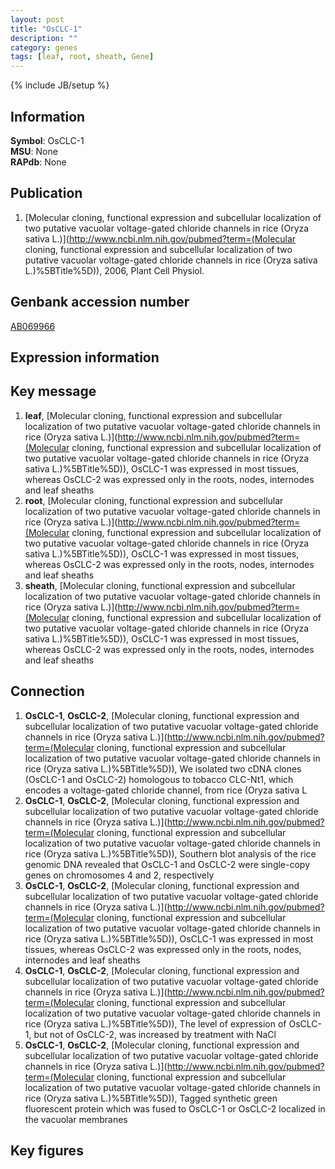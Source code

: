 ```yaml
---
layout: post
title: "OsCLC-1"
description: ""
category: genes
tags: [leaf, root, sheath, Gene]
---
```

{% include JB/setup %}

## Information
__Symbol__: OsCLC-1  
__MSU__: None  
__RAPdb__: None  

## Publication
1. [Molecular cloning, functional expression and subcellular localization of two putative vacuolar voltage-gated chloride channels in rice (Oryza sativa L.)](http://www.ncbi.nlm.nih.gov/pubmed?term=(Molecular cloning, functional expression and subcellular localization of two putative vacuolar voltage-gated chloride channels in rice (Oryza sativa L.)%5BTitle%5D)), 2006, Plant Cell Physiol.

## Genbank accession number
[AB069966](http://www.ncbi.nlm.nih.gov/nuccore/AB069966)

## Expression information

## Key message
1. __leaf__, [Molecular cloning, functional expression and subcellular localization of two putative vacuolar voltage-gated chloride channels in rice (Oryza sativa L.)](http://www.ncbi.nlm.nih.gov/pubmed?term=(Molecular cloning, functional expression and subcellular localization of two putative vacuolar voltage-gated chloride channels in rice (Oryza sativa L.)%5BTitle%5D)),  OsCLC-1 was expressed in most tissues, whereas OsCLC-2 was expressed only in the roots, nodes, internodes and leaf sheaths
2. __root__, [Molecular cloning, functional expression and subcellular localization of two putative vacuolar voltage-gated chloride channels in rice (Oryza sativa L.)](http://www.ncbi.nlm.nih.gov/pubmed?term=(Molecular cloning, functional expression and subcellular localization of two putative vacuolar voltage-gated chloride channels in rice (Oryza sativa L.)%5BTitle%5D)),  OsCLC-1 was expressed in most tissues, whereas OsCLC-2 was expressed only in the roots, nodes, internodes and leaf sheaths
3. __sheath__, [Molecular cloning, functional expression and subcellular localization of two putative vacuolar voltage-gated chloride channels in rice (Oryza sativa L.)](http://www.ncbi.nlm.nih.gov/pubmed?term=(Molecular cloning, functional expression and subcellular localization of two putative vacuolar voltage-gated chloride channels in rice (Oryza sativa L.)%5BTitle%5D)),  OsCLC-1 was expressed in most tissues, whereas OsCLC-2 was expressed only in the roots, nodes, internodes and leaf sheaths

## Connection
1. __OsCLC-1__, __OsCLC-2__, [Molecular cloning, functional expression and subcellular localization of two putative vacuolar voltage-gated chloride channels in rice (Oryza sativa L.)](http://www.ncbi.nlm.nih.gov/pubmed?term=(Molecular cloning, functional expression and subcellular localization of two putative vacuolar voltage-gated chloride channels in rice (Oryza sativa L.)%5BTitle%5D)), We isolated two cDNA clones (OsCLC-1 and OsCLC-2) homologous to tobacco CLC-Nt1, which encodes a voltage-gated chloride channel, from rice (Oryza sativa L
2. __OsCLC-1__, __OsCLC-2__, [Molecular cloning, functional expression and subcellular localization of two putative vacuolar voltage-gated chloride channels in rice (Oryza sativa L.)](http://www.ncbi.nlm.nih.gov/pubmed?term=(Molecular cloning, functional expression and subcellular localization of two putative vacuolar voltage-gated chloride channels in rice (Oryza sativa L.)%5BTitle%5D)),  Southern blot analysis of the rice genomic DNA revealed that OsCLC-1 and OsCLC-2 were single-copy genes on chromosomes 4 and 2, respectively
3. __OsCLC-1__, __OsCLC-2__, [Molecular cloning, functional expression and subcellular localization of two putative vacuolar voltage-gated chloride channels in rice (Oryza sativa L.)](http://www.ncbi.nlm.nih.gov/pubmed?term=(Molecular cloning, functional expression and subcellular localization of two putative vacuolar voltage-gated chloride channels in rice (Oryza sativa L.)%5BTitle%5D)),  OsCLC-1 was expressed in most tissues, whereas OsCLC-2 was expressed only in the roots, nodes, internodes and leaf sheaths
4. __OsCLC-1__, __OsCLC-2__, [Molecular cloning, functional expression and subcellular localization of two putative vacuolar voltage-gated chloride channels in rice (Oryza sativa L.)](http://www.ncbi.nlm.nih.gov/pubmed?term=(Molecular cloning, functional expression and subcellular localization of two putative vacuolar voltage-gated chloride channels in rice (Oryza sativa L.)%5BTitle%5D)),  The level of expression of OsCLC-1, but not of OsCLC-2, was increased by treatment with NaCl
5. __OsCLC-1__, __OsCLC-2__, [Molecular cloning, functional expression and subcellular localization of two putative vacuolar voltage-gated chloride channels in rice (Oryza sativa L.)](http://www.ncbi.nlm.nih.gov/pubmed?term=(Molecular cloning, functional expression and subcellular localization of two putative vacuolar voltage-gated chloride channels in rice (Oryza sativa L.)%5BTitle%5D)),  Tagged synthetic green fluorescent protein which was fused to OsCLC-1 or OsCLC-2 localized in the vacuolar membranes

## Key figures


